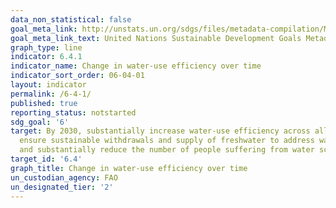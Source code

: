```yaml
---
data_non_statistical: false
goal_meta_link: http://unstats.un.org/sdgs/files/metadata-compilation/Metadata-Goal-6.pdf
goal_meta_link_text: United Nations Sustainable Development Goals Metadata (pdf 428kB)
graph_type: line
indicator: 6.4.1
indicator_name: Change in water-use efficiency over time
indicator_sort_order: 06-04-01
layout: indicator
permalink: /6-4-1/
published: true
reporting_status: notstarted
sdg_goal: '6'
target: By 2030, substantially increase water-use efficiency across all sectors and
  ensure sustainable withdrawals and supply of freshwater to address water scarcity
  and substantially reduce the number of people suffering from water scarcity
target_id: '6.4'
graph_title: Change in water-use efficiency over time
un_custodian_agency: FAO
un_designated_tier: '2'
---
```

